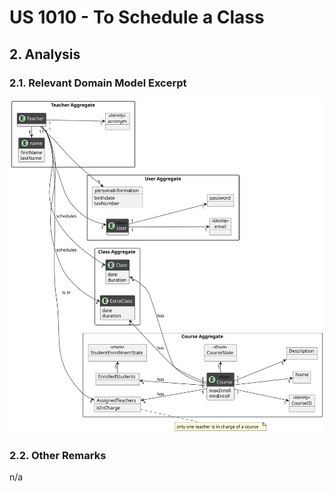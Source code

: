 # US 1010 - To Schedule a Class

## 2. Analysis

### 2.1. Relevant Domain Model Excerpt 

![Domain Model](svg/us1010-domain-model.svg)

### 2.2. Other Remarks

n/a